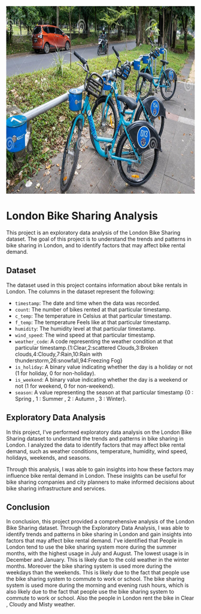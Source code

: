 <img src="bike_sharing.jpg" width="1200" height="500" alt = "Bike Sharing">

# London Bike Sharing Analysis

This project is an exploratory data analysis of the London Bike Sharing dataset. The goal of this project is to understand the trends and patterns in bike sharing in London, and to identify factors that may affect bike rental demand.

## Dataset

The dataset used in this project contains information about bike rentals in London. The columns in the dataset represent the following:

- `timestamp`: The date and time when the data was recorded.
- `count`: The number of bikes rented at that particular timestamp.
- `c_temp`: The temperature in Celsius at that particular timestamp.
- `f_temp`: The temperature Feels like at that particular timestamp.
- `humidity`: The humidity level at that particular timestamp.
- `wind_speed`: The wind speed at that particular timestamp.
- `weather_code`: A code representing the weather condition at that particular timestamp.{1:Clear,2:scattered Clouds,3:Broken clouds,4:Cloudy,7:Rain,10:Rain with thunderstorm,26:snowfall,94:Freezing Fog}
- `is_holiday`: A binary value indicating whether the day is a holiday or not (1 for holiday, 0 for non-holiday).
- `is_weekend`: A binary value indicating whether the day is a weekend or not (1 for weekend, 0 for non-weekend).
- `season`: A value representing the season at that particular timestamp {0 : Spring , 1 : Summer , 2 : Autumn , 3 : Winter}.

## Exploratory Data Analysis

In this project, I've performed exploratory data analysis on the London Bike Sharing dataset to understand the trends and patterns in bike sharing in London. I analyzed the data to identify factors that may affect bike rental demand, such as weather conditions, temperature, humidity, wind speed, holidays, weekends, and seasons.

Through this analysis, I was able to gain insights into how these factors may influence bike rental demand in London. These insights can be useful for bike sharing companies and city planners to make informed decisions about bike sharing infrastructure and services.

## Conclusion

In conclusion, this project provided a comprehensive analysis of the London Bike Sharing dataset. Through the Exploratory Data Analysis, I was able to identify trends and patterns in bike sharing in London and gain insights into factors that may affect bike rental demand. I've identified that People in London tend to use the bike sharing system more during the summer months, with the highest usage in July and August. The lowest usage is in December and January. This is likely due to the cold weather in the winter months. Moreover the bike sharing system is used more during the weekdays than the weekends. This is likely due to the fact that people use the bike sharing system to commute to work or school. The bike sharing system is used more during the morning and evening rush hours, which is also likely due to the fact that people use the bike sharing system to commute to work or school. Also the people in London rent the bike in Clear , Cloudy and Misty weather.


[def]: bike_sharing.jpg
